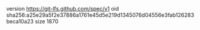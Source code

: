 version https://git-lfs.github.com/spec/v1
oid sha256:a25e29a5f2e37886a1761e45d5e219d1345076d04556e3fab126283beca10a23
size 1870
